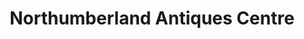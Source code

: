 ---
title: "Northumberland Antiques Centre"
url: /hexham/northumberland-antiques-centre/
shop: Antiquitäten
---